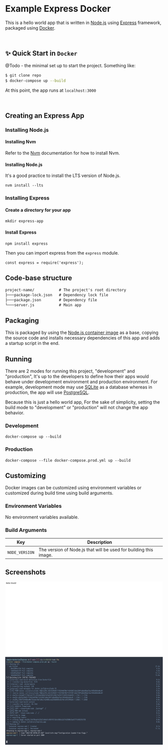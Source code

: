 # Example Express Docker

This is a hello world app that is written in [Node.js](https://nodejs.org/) using [Express](https://expressjs.com/) framework, packaged using [Docker](https://www.docker.com/).

<br />

## ✨ Quick Start in `Docker`

@Todo - the minimal set up to start the project. Something like:

```bash
$ git clone repo
$ docker-compose up --build
```

At this point, the app runs at `localhost:3000`

<br />

## Creating an Express App

### Installing Node.js

#### Installing Nvm

Refer to the [Nvm](https://github.com/nvm-sh/nvm#install--update-script) documentation for how to install Nvm.

#### Installing Node.js

It's a good practice to install the LTS version of Node.js.

```
nvm install --lts
```

### Installing Express

#### Create a directory for your app

```
mkdir express-app
```

#### Install Express

```
npm install express
```

Then you can import express from the `express` module.

```
const express = require('express');
```

## Code-base structure

```
project-name/           # The project's root directory
├───package-lock.json   # Dependency lock file
├───package.json        # Dependency file
└───server.js           # Main app
```

## Packaging

This is packaged by using the [Node.js container image](https://hub.docker.com/_/node) as a base, copying the source code and installs necessary dependencies of this app and adds a startup script in the end.

## Running

There are 2 modes for running this project, "development" and "production", It's up to the developers to define how their apps would behave under development environment and production environment. For example, development mode may use [SQLite](https://www.sqlite.org/) as a database whereas in production, the app will use [PostgreSQL](https://www.postgresql.org/).

Because this is just a hello world app, For the sake of simplicity, setting the build mode to "development" or "production" will not change the app behavior.

### Development

```
docker-compose up --build
```

### Production

```
docker-compose --file docker-compose.prod.yml up --build
```

## Customizing

Docker images can be customized using environment variables or customized during build time using build arguments.

### Environment Variables

No environment variables available.

### Build Arguments

| Key | Description |
| --- | --- |
| `NODE_VERSION` | The version of Node.js that will be used for building this image. |

## Screenshots

![Hello World](.assets/express_hello.png)
![Docker logs](.assets/express_logs.png)

